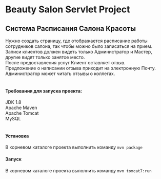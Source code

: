# Beauty Salon Servlet Project
<h2>Система Расписания Салона Красоты</h2>
Нужно создать страницу, где отображается расписание работы сотрудников салона, так чтобы можно было записаться на прием. <br>
Записи клиентов должен видеть только Администратор и Мастер, другие видят только занятое место. <br>
После предоставления услуг Клиент оставляет отзыв. <br>
Предложение о написании отзыва приходит на электронную Почту. <br>
Администратор может читать отзывы о коллегах.<br>
<br>

<h4>Требования для запуска проекта:</h4>
JDK 1.8<br>
Apache Maven<br>
Apache Tomcat<br>
MySQL<br>
<br>

<h4>Установка</h4>
В корневом каталоге проекта выполнить команду <code>mvn package</code>
<h4>Запуск</h4>
В корневом каталоге проекта выполнить команду <code>mvn tomcat7:run</code><br>
